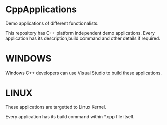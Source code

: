 CppApplications
=================

Demo applications of different functionalists. 

This repository has C++ platform independent demo applications.
Every application has its description,build command and other details if required.

WINDOWS
=======
  Windows C++ developers can use Visual Studio to build these applications.
  
LINUX
=======
  These applications are targetted to Linux Kernel.
  
  Every application has its build command within *.cpp file itself.
  
